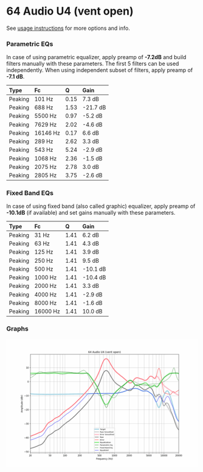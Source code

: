 # 64 Audio U4 (vent open)
See [usage instructions](https://github.com/jaakkopasanen/AutoEq#usage) for more options and info.

### Parametric EQs
In case of using parametric equalizer, apply preamp of **-7.2dB** and build filters manually
with these parameters. The first 5 filters can be used independently.
When using independent subset of filters, apply preamp of **-7.1 dB**.

| Type    | Fc       |    Q | Gain     |
|:--------|:---------|:-----|:---------|
| Peaking | 101 Hz   | 0.15 | 7.3 dB   |
| Peaking | 688 Hz   | 1.53 | -21.7 dB |
| Peaking | 5500 Hz  | 0.97 | -5.2 dB  |
| Peaking | 7629 Hz  | 2.02 | -4.6 dB  |
| Peaking | 16146 Hz | 0.17 | 6.6 dB   |
| Peaking | 289 Hz   | 2.62 | 3.3 dB   |
| Peaking | 543 Hz   | 5.24 | -2.9 dB  |
| Peaking | 1068 Hz  | 2.36 | -1.5 dB  |
| Peaking | 2075 Hz  | 2.78 | 3.0 dB   |
| Peaking | 2805 Hz  | 3.75 | -2.6 dB  |

### Fixed Band EQs
In case of using fixed band (also called graphic) equalizer, apply preamp of **-10.1dB**
(if available) and set gains manually with these parameters.

| Type    | Fc       |    Q | Gain     |
|:--------|:---------|:-----|:---------|
| Peaking | 31 Hz    | 1.41 | 6.2 dB   |
| Peaking | 63 Hz    | 1.41 | 4.3 dB   |
| Peaking | 125 Hz   | 1.41 | 3.9 dB   |
| Peaking | 250 Hz   | 1.41 | 9.5 dB   |
| Peaking | 500 Hz   | 1.41 | -10.1 dB |
| Peaking | 1000 Hz  | 1.41 | -10.4 dB |
| Peaking | 2000 Hz  | 1.41 | 3.3 dB   |
| Peaking | 4000 Hz  | 1.41 | -2.9 dB  |
| Peaking | 8000 Hz  | 1.41 | -1.6 dB  |
| Peaking | 16000 Hz | 1.41 | 10.0 dB  |

### Graphs
![](./64%20Audio%20U4%20(vent%20open).png)
